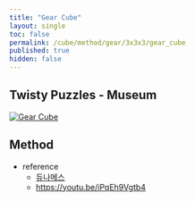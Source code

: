 ```yaml
---
title: "Gear Cube"
layout: single
toc: false
permalink: /cube/method/gear/3x3x3/gear_cube
published: true
hidden: false
---
```


<head>
  <base target="_blank">
</head>



## Twisty Puzzles - Museum

<a href="https://twistypuzzles.com/app/museum/museum_showitem.php?pkey=8362">
  <img alt="Gear Cube" src="https://twistypuzzles.com/museum/large/08362-01.jpg">
</a>



## Method

- reference
  - [듀나메스](https://youtu.be/ozOb0DbnnV0)
  - <https://youtu.be/iPqEh9Vgtb4>
